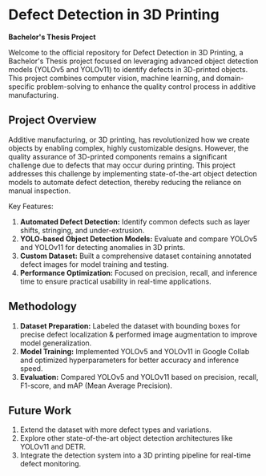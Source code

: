 # Defect Detection in 3D Printing
<b>Bachelor's Thesis Project</b>

Welcome to the official repository for Defect Detection in 3D Printing, a Bachelor's Thesis project focused on leveraging advanced object detection models (YOLOv5 and YOLOv11) to identify defects in 3D-printed objects. This project combines computer vision, machine learning, and domain-specific problem-solving to enhance the quality control process in additive manufacturing.

## Project Overview

Additive manufacturing, or 3D printing, has revolutionized how we create objects by enabling complex, highly customizable designs. However, the quality assurance of 3D-printed components remains a significant challenge due to defects that may occur during printing. This project addresses this challenge by implementing state-of-the-art object detection models to automate defect detection, thereby reducing the reliance on manual inspection.

Key Features:
1. <b>Automated Defect Detection:</b> Identify common defects such as layer shifts, stringing, and under-extrusion.
2. <b>YOLO-based Object Detection Models:</b> Evaluate and compare YOLOv5 and YOLOv11 for detecting anomalies in 3D prints.
3. <b>Custom Dataset:</b> Built a comprehensive dataset containing annotated defect images for model training and testing.
4. <b>Performance Optimization:</b> Focused on precision, recall, and inference time to ensure practical usability in real-time applications.

## Methodology
1. <b>Dataset Preparation:</b> Labeled the dataset with bounding boxes for precise defect localization & performed image augmentation to improve model generalization.
2. <b>Model Training:</b> Implemented YOLOv5 and YOLOv11 in Google Collab and optimized hyperparameters for better accuracy and inference speed.
3. <b>Evaluation:</b> Compared YOLOv5 and YOLOv11 based on precision, recall, F1-score, and mAP (Mean Average Precision).

## Future Work
1. Extend the dataset with more defect types and variations.
2. Explore other state-of-the-art object detection architectures like YOLOv11 and DETR.
3. Integrate the detection system into a 3D printing pipeline for real-time defect monitoring.

